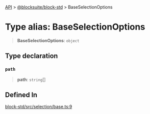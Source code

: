[API](../../../index.md) > [@blocksuite/block-std](../index.md) > BaseSelectionOptions

# Type alias: BaseSelectionOptions

> **BaseSelectionOptions**: `object`

## Type declaration

### `path`

> **path**: `string`[]

## Defined In

[block-std/src/selection/base.ts:9](https://github.com/Saul-Mirone/blocksuite/blob/f2324b82e/packages/block-std/src/selection/base.ts#L9)
